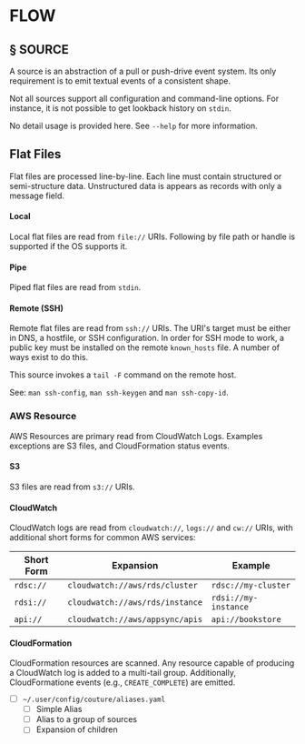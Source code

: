 # FLOW

## § SOURCE

A source is an abstraction of a pull or push-drive event system.
Its only requirement is to emit textual events of a consistent
shape.

Not all sources support all configuration and command-line options.
For instance, it is not possible to get lookback history on `stdin`.

No detail usage is provided here. See `--help` for more information.

## Flat Files

Flat files are processed line-by-line. Each line must contain
structured or semi-structure data. Unstructured data is appears
as records with only a message field.

#### Local

Local flat files are read from `file://` URIs. Following by file
path or handle is supported if the OS supports it.

#### Pipe

Piped flat files are read from `stdin`.

#### Remote (SSH)

Remote flat files are read from `ssh://` URIs. The URI's target
must be either in DNS, a hostfile, or SSH configuration. In order
for SSH mode to work, a public key must be installed on the remote
`known_hosts` file. A number of ways exist to do this.

This source invokes a `tail -F` command on the remote host.

See: `man ssh-config`, `man ssh-keygen` and `man ssh-copy-id`.

### AWS Resource

AWS Resources are primary read from CloudWatch Logs. Examples exceptions
are S3 files, and CloudFormation status events.

#### S3

S3 files are read from `s3://` URIs.

#### CloudWatch

CloudWatch logs are read from `cloudwatch://`, `logs://` and `cw://` URIs, with additional
short forms for common AWS services:

| Short Form | Expansion                       | Example              |
|------------|---------------------------------|----------------------|
| `rdsc://`  | `cloudwatch://aws/rds/cluster`  | `rdsc://my-cluster`  |
| `rdsi://`  | `cloudwatch://aws/rds/instance` | `rdsi://my-instance` |
| `api://`   | `cloudwatch://aws/appsync/apis` | `api://bookstore`    |

#### CloudFormation

CloudFormation resources are scanned. Any resource capable of producing a CloudWatch log is
added to a multi-tail group. Additionally, CloudFormatione events (e.g., `CREATE_COMPLETE`)
are emitted.

- [ ] `~/.user/config/couture/aliases.yaml`
	- [ ] Simple Alias
	- [ ] Alias to a group of sources
	- [ ] Expansion of children
